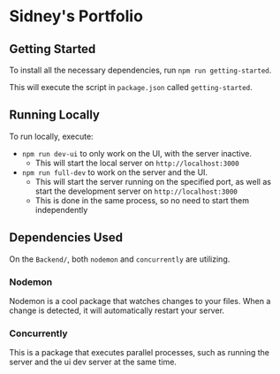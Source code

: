 # Sidney's Portfolio

## Getting Started

To install all the necessary dependencies, run `npm run getting-started`.

This will execute the script in `package.json` called `getting-started`.

## Running Locally

To run locally, execute:

- `npm run dev-ui` to only work on the UI, with the server inactive.
  - This will start the local server on `http://localhost:3000`
- `npm run full-dev` to work on the server and the UI.
  - This will start the server running on the specified port, as well as start the development server on `http://localhost:3000`
  - This is done in the same process, so no need to start them independently

## Dependencies Used

On the `Backend/`, both `nodemon` and `concurrently` are utilizing.

### Nodemon

Nodemon is a cool package that watches changes to your files. When a change is detected, it will automatically restart your server.

### Concurrently

This is a package that executes parallel processes, such as running the server and the ui dev server at the same time.
